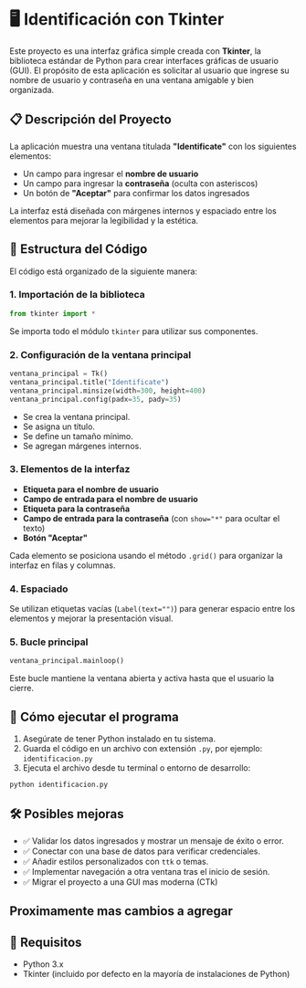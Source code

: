 # 🖥️ Identificación con Tkinter

Este proyecto es una interfaz gráfica simple creada con **Tkinter**, la biblioteca estándar de Python para crear interfaces gráficas de usuario (GUI). El propósito de esta aplicación es solicitar al usuario que ingrese su nombre de usuario y contraseña en una ventana amigable y bien organizada.

## 📋 Descripción del Proyecto

La aplicación muestra una ventana titulada **"Identificate"** con los siguientes elementos:

- Un campo para ingresar el **nombre de usuario**
- Un campo para ingresar la **contraseña** (oculta con asteriscos)
- Un botón de **"Aceptar"** para confirmar los datos ingresados

La interfaz está diseñada con márgenes internos y espaciado entre los elementos para mejorar la legibilidad y la estética.

## 🧱 Estructura del Código

El código está organizado de la siguiente manera:

### 1. **Importación de la biblioteca**
```python
from tkinter import *
```
Se importa todo el módulo `tkinter` para utilizar sus componentes.

### 2. **Configuración de la ventana principal**
```python
ventana_principal = Tk()
ventana_principal.title("Identificate")
ventana_principal.minsize(width=300, height=400)
ventana_principal.config(padx=35, pady=35)
```
- Se crea la ventana principal.
- Se asigna un título.
- Se define un tamaño mínimo.
- Se agregan márgenes internos.

### 3. **Elementos de la interfaz**
- **Etiqueta para el nombre de usuario**
- **Campo de entrada para el nombre de usuario**
- **Etiqueta para la contraseña**
- **Campo de entrada para la contraseña** (con `show="*"` para ocultar el texto)
- **Botón "Aceptar"**

Cada elemento se posiciona usando el método `.grid()` para organizar la interfaz en filas y columnas.

### 4. **Espaciado**
Se utilizan etiquetas vacías (`Label(text="")`) para generar espacio entre los elementos y mejorar la presentación visual.

### 5. **Bucle principal**
```python
ventana_principal.mainloop()
```
Este bucle mantiene la ventana abierta y activa hasta que el usuario la cierre.

## 🚀 Cómo ejecutar el programa

1. Asegúrate de tener Python instalado en tu sistema.
2. Guarda el código en un archivo con extensión `.py`, por ejemplo: `identificacion.py`
3. Ejecuta el archivo desde tu terminal o entorno de desarrollo:
```bash
python identificacion.py
```

## 🛠️ Posibles mejoras

- ✅ Validar los datos ingresados y mostrar un mensaje de éxito o error.
- ✅ Conectar con una base de datos para verificar credenciales.
- ✅ Añadir estilos personalizados con `ttk` o temas.
- ✅ Implementar navegación a otra ventana tras el inicio de sesión.
- ✅ Migrar el proyecto a una GUI mas moderna (CTk)

## Proximamente mas cambios a agregar

## 📌 Requisitos

- Python 3.x
- Tkinter (incluido por defecto en la mayoría de instalaciones de Python)
